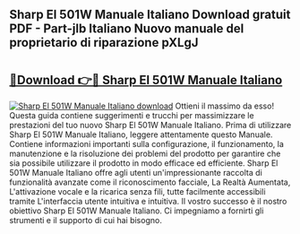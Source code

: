 ## Sharp El 501W Manuale Italiano Download gratuit PDF - Part-jlb Italiano Nuovo manuale del proprietario di riparazione pXLgJ

# <h2><a href="http://dffcen.blite.top/?on=Sharp+El+501W+Manuale+Italiano">🔗Download 👉🔴 Sharp El 501W Manuale Italiano</a></h2>

[![Sharp El 501W Manuale Italiano download](https://i.imgur.com/lujVjoI.png)](http://dffcen.blite.top/?on=Sharp+El+501W+Manuale+Italiano)
Ottieni il massimo da esso! Questa guida contiene suggerimenti e trucchi per massimizzare le prestazioni del tuo nuovo Sharp El 501W Manuale Italiano. Prima di utilizzare Sharp El 501W Manuale Italiano, leggere attentamente questo Manuale. Contiene informazioni importanti sulla configurazione, il funzionamento, la manutenzione e la risoluzione dei problemi del prodotto per garantire che sia possibile utilizzare il prodotto in modo efficace ed efficiente. Sharp El 501W Manuale Italiano offre agli utenti un'impressionante raccolta di funzionalità avanzate come il riconoscimento facciale, La Realtà Aumentata, L'attivazione vocale e la ricarica senza fili, tutte facilmente accessibili tramite L'interfaccia utente intuitiva e intuitiva. Il vostro successo è il nostro obiettivo Sharp El 501W Manuale Italiano. Ci impegniamo a fornirti gli strumenti e il supporto di cui hai bisogno.
